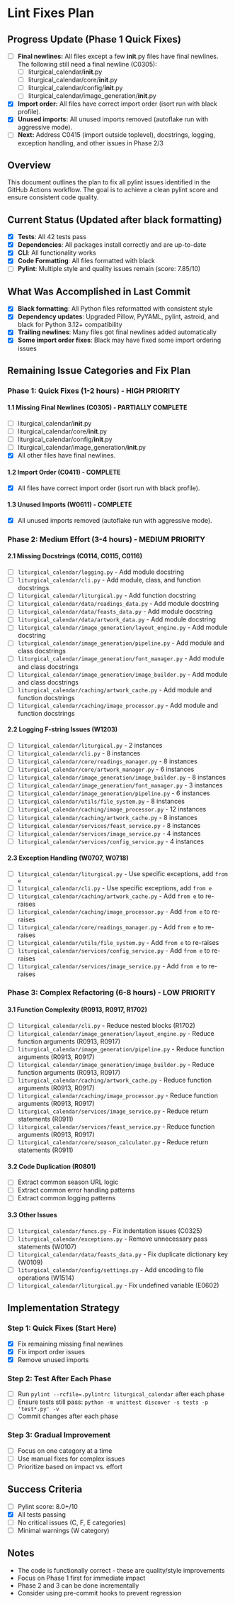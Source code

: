 # Lint Fixes Plan

## Progress Update (Phase 1 Quick Fixes)
- [ ] **Final newlines:** All files except a few __init__.py files have final newlines. The following still need a final newline (C0305):
    - [ ] liturgical_calendar/__init__.py
    - [ ] liturgical_calendar/core/__init__.py
    - [ ] liturgical_calendar/config/__init__.py
    - [ ] liturgical_calendar/image_generation/__init__.py
- [x] **Import order:** All files have correct import order (isort run with black profile).
- [x] **Unused imports:** All unused imports removed (autoflake run with aggressive mode).
- [ ] **Next:** Address C0415 (import outside toplevel), docstrings, logging, exception handling, and other issues in Phase 2/3

## Overview
This document outlines the plan to fix all pylint issues identified in the GitHub Actions workflow. The goal is to achieve a clean pylint score and ensure consistent code quality.

## Current Status (Updated after black formatting)
- [x] **Tests**: All 42 tests pass
- [x] **Dependencies**: All packages install correctly and are up-to-date
- [x] **CLI**: All functionality works
- [x] **Code Formatting**: All files formatted with black
- [ ] **Pylint**: Multiple style and quality issues remain (score: 7.85/10)

## What Was Accomplished in Last Commit
- [x] **Black formatting**: All Python files reformatted with consistent style
- [x] **Dependency updates**: Upgraded Pillow, PyYAML, pylint, astroid, and black for Python 3.12+ compatibility
- [x] **Trailing newlines**: Many files got final newlines added automatically
- [x] **Some import order fixes**: Black may have fixed some import ordering issues

## Remaining Issue Categories and Fix Plan

### Phase 1: Quick Fixes (1-2 hours) - HIGH PRIORITY

#### 1.1 Missing Final Newlines (C0305) - PARTIALLY COMPLETE
- [ ] liturgical_calendar/__init__.py
- [ ] liturgical_calendar/core/__init__.py
- [ ] liturgical_calendar/config/__init__.py
- [ ] liturgical_calendar/image_generation/__init__.py
- [x] All other files have final newlines.

#### 1.2 Import Order (C0411) - COMPLETE
- [x] All files have correct import order (isort run with black profile).

#### 1.3 Unused Imports (W0611) - COMPLETE
- [x] All unused imports removed (autoflake run with aggressive mode).

### Phase 2: Medium Effort (3-4 hours) - MEDIUM PRIORITY

#### 2.1 Missing Docstrings (C0114, C0115, C0116)
- [ ] `liturgical_calendar/logging.py` - Add module docstring
- [ ] `liturgical_calendar/cli.py` - Add module, class, and function docstrings
- [ ] `liturgical_calendar/liturgical.py` - Add function docstring
- [ ] `liturgical_calendar/data/readings_data.py` - Add module docstring
- [ ] `liturgical_calendar/data/feasts_data.py` - Add module docstring
- [ ] `liturgical_calendar/data/artwork_data.py` - Add module docstring
- [ ] `liturgical_calendar/image_generation/layout_engine.py` - Add module docstring
- [ ] `liturgical_calendar/image_generation/pipeline.py` - Add module and class docstrings
- [ ] `liturgical_calendar/image_generation/font_manager.py` - Add module and class docstrings
- [ ] `liturgical_calendar/image_generation/image_builder.py` - Add module and class docstrings
- [ ] `liturgical_calendar/caching/artwork_cache.py` - Add module and function docstrings
- [ ] `liturgical_calendar/caching/image_processor.py` - Add module and function docstrings

#### 2.2 Logging F-string Issues (W1203)
- [ ] `liturgical_calendar/liturgical.py` - 2 instances
- [ ] `liturgical_calendar/cli.py` - 8 instances
- [ ] `liturgical_calendar/core/readings_manager.py` - 8 instances
- [ ] `liturgical_calendar/core/artwork_manager.py` - 6 instances
- [ ] `liturgical_calendar/image_generation/image_builder.py` - 8 instances
- [ ] `liturgical_calendar/image_generation/font_manager.py` - 3 instances
- [ ] `liturgical_calendar/image_generation/pipeline.py` - 6 instances
- [ ] `liturgical_calendar/utils/file_system.py` - 8 instances
- [ ] `liturgical_calendar/caching/image_processor.py` - 12 instances
- [ ] `liturgical_calendar/caching/artwork_cache.py` - 8 instances
- [ ] `liturgical_calendar/services/feast_service.py` - 8 instances
- [ ] `liturgical_calendar/services/image_service.py` - 4 instances
- [ ] `liturgical_calendar/services/config_service.py` - 4 instances

#### 2.3 Exception Handling (W0707, W0718)
- [ ] `liturgical_calendar/liturgical.py` - Use specific exceptions, add `from e`
- [ ] `liturgical_calendar/cli.py` - Use specific exceptions, add `from e`
- [ ] `liturgical_calendar/caching/artwork_cache.py` - Add `from e` to re-raises
- [ ] `liturgical_calendar/caching/image_processor.py` - Add `from e` to re-raises
- [ ] `liturgical_calendar/core/readings_manager.py` - Add `from e` to re-raises
- [ ] `liturgical_calendar/utils/file_system.py` - Add `from e` to re-raises
- [ ] `liturgical_calendar/services/config_service.py` - Add `from e` to re-raises
- [ ] `liturgical_calendar/services/image_service.py` - Add `from e` to re-raises

### Phase 3: Complex Refactoring (6-8 hours) - LOW PRIORITY

#### 3.1 Function Complexity (R0913, R0917, R1702)
- [ ] `liturgical_calendar/cli.py` - Reduce nested blocks (R1702)
- [ ] `liturgical_calendar/image_generation/layout_engine.py` - Reduce function arguments (R0913, R0917)
- [ ] `liturgical_calendar/image_generation/pipeline.py` - Reduce function arguments (R0913, R0917)
- [ ] `liturgical_calendar/image_generation/image_builder.py` - Reduce function arguments (R0913, R0917)
- [ ] `liturgical_calendar/caching/artwork_cache.py` - Reduce function arguments (R0913, R0917)
- [ ] `liturgical_calendar/caching/image_processor.py` - Reduce function arguments (R0913, R0917)
- [ ] `liturgical_calendar/services/image_service.py` - Reduce return statements (R0911)
- [ ] `liturgical_calendar/services/feast_service.py` - Reduce function arguments (R0913, R0917)
- [ ] `liturgical_calendar/core/season_calculator.py` - Reduce return statements (R0911)

#### 3.2 Code Duplication (R0801)
- [ ] Extract common season URL logic
- [ ] Extract common error handling patterns
- [ ] Extract common logging patterns

#### 3.3 Other Issues
- [ ] `liturgical_calendar/funcs.py` - Fix indentation issues (C0325)
- [ ] `liturgical_calendar/exceptions.py` - Remove unnecessary pass statements (W0107)
- [ ] `liturgical_calendar/data/feasts_data.py` - Fix duplicate dictionary key (W0109)
- [ ] `liturgical_calendar/config/settings.py` - Add encoding to file operations (W1514)
- [ ] `liturgical_calendar/liturgical.py` - Fix undefined variable (E0602)

## Implementation Strategy

### Step 1: Quick Fixes (Start Here)
- [x] Fix remaining missing final newlines
- [x] Fix import order issues
- [x] Remove unused imports

### Step 2: Test After Each Phase
- [ ] Run `pylint --rcfile=.pylintrc liturgical_calendar` after each phase
- [ ] Ensure tests still pass: `python -m unittest discover -s tests -p 'test*.py' -v`
- [ ] Commit changes after each phase

### Step 3: Gradual Improvement
- [ ] Focus on one category at a time
- [ ] Use manual fixes for complex issues
- [ ] Prioritize based on impact vs. effort

## Success Criteria
- [ ] Pylint score: 8.0+/10
- [x] All tests passing
- [ ] No critical issues (C, F, E categories)
- [ ] Minimal warnings (W category)

## Notes
- The code is functionally correct - these are quality/style improvements
- Focus on Phase 1 first for immediate impact
- Phase 2 and 3 can be done incrementally
- Consider using pre-commit hooks to prevent regression 